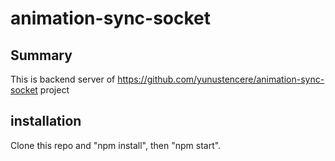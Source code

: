 
# animation-sync-socket




## Summary
This is backend server of https://github.com/yunustencere/animation-sync-socket project

## installation

Clone this repo and "npm install", then "npm start".

